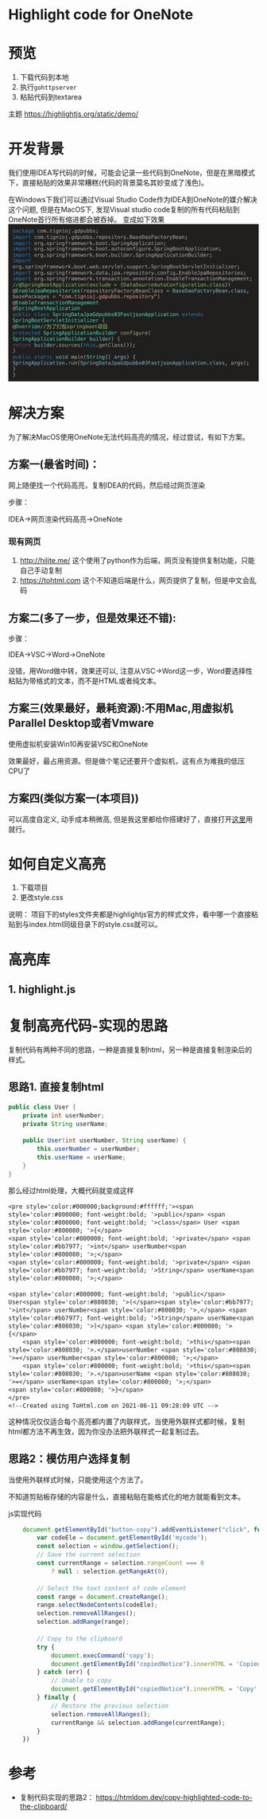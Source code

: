 # Highlight code for OneNote
# 预览
1. 下载代码到本地
2. 执行`gohttpserver`
3. 粘贴代码到textarea

主题
https://highlightjs.org/static/demo/


# 开发背景
我们使用IDEA写代码的时候，可能会记录一些代码到OneNote，但是在黑暗模式下，直接粘贴的效果非常糟糕(代码的背景莫名其妙变成了浅色)。

在Windows下我们可以通过Visual Studio Code作为IDEA到OneNote的媒介解决这个问题, 但是在MacOS下, 发现Visual studio code复制的所有代码粘贴到OneNote首行所有缩进都会被吞掉。
变成如下效果
![img.png](img.png)


# 解决方案
为了解决MacOS使用OneNote无法代码高亮的情况，经过尝试，有如下方案。
## 方案一(最省时间)：
网上随便找一个代码高亮，复制IDEA的代码，然后经过网页渲染

步骤：

IDEA->网页渲染代码高亮->OneNote

### 现有网页
1. http://hilite.me/
    这个使用了python作为后端，网页没有提供复制功能，只能自己手动复制
2. https://tohtml.com
    这个不知道后端是什么，网页提供了复制，但是中文会乱码


## 方案二(多了一步，但是效果还不错): 

步骤：

IDEA->VSC->Word->OneNote

没错，用Word做中转，效果还可以, 注意从VSC->Word这一步，Word要选择性粘贴为带格式的文本，而不是HTML或者纯文本。

## 方案三(效果最好，最耗资源):不用Mac,用虚拟机Parallel Desktop或者Vmware

使用虚拟机安装Win10再安装VSC和OneNote

效果最好，最占用资源。但是做个笔记还要开个虚拟机，这有点为难我的低压CPU了

## 方案四(类似方案一(本项目))

可以高度自定义, 动手成本稍微高, 但是我这里都给你搭建好了，直接打开[这里](https://tignioj.github.io/copy-highlight-code)用就行。

# 如何自定义高亮
1. 下载项目
2. 更改style.css

说明： 项目下的styles文件夹都是highlightjs官方的样式文件，看中哪一个直接粘贴到与index.html同级目录下的style.css就可以。

# 高亮库
## 1. highlight.js


# 复制高亮代码-实现的思路
复制代码有两种不同的思路，一种是直接复制html，另一种是直接复制渲染后的样式。
## 思路1. 直接复制html
```java
public class User {
    private int userNumber;
    private String userName;

    public User(int userNumber, String userName) {
        this.userNumber = userNumber;
        this.userName = userName;
    }
}
```
那么经过html处理，大概代码就变成这样


    <pre style='color:#000000;background:#ffffff;'><span style='color:#800000; font-weight:bold; '>public</span> <span style='color:#800000; font-weight:bold; '>class</span> User <span style='color:#800080; '>{</span>
    <span style='color:#800000; font-weight:bold; '>private</span> <span style='color:#bb7977; '>int</span> userNumber<span style='color:#800080; '>;</span>
    <span style='color:#800000; font-weight:bold; '>private</span> <span style='color:#bb7977; font-weight:bold; '>String</span> userName<span style='color:#800080; '>;</span>

    <span style='color:#800000; font-weight:bold; '>public</span> User<span style='color:#808030; '>(</span><span style='color:#bb7977; '>int</span> userNumber<span style='color:#808030; '>,</span> <span style='color:#bb7977; font-weight:bold; '>String</span> userName<span style='color:#808030; '>)</span> <span style='color:#800080; '>{</span>
        <span style='color:#800000; font-weight:bold; '>this</span><span style='color:#808030; '>.</span>userNumber <span style='color:#808030; '>=</span> userNumber<span style='color:#800080; '>;</span>
        <span style='color:#800000; font-weight:bold; '>this</span><span style='color:#808030; '>.</span>userName <span style='color:#808030; '>=</span> userName<span style='color:#800080; '>;</span>
    <span style='color:#800080; '>}</span>
    </pre>
    <!--Created using ToHtml.com on 2021-06-11 09:28:09 UTC -->


这种情况仅仅适合每个高亮都内置了内联样式，当使用外联样式都时候，复制html都方法不再生效，因为你没办法把外联样式一起复制过去。

## 思路2：模仿用户选择复制
当使用外联样式时候，只能使用这个方法了。

不知道剪贴板存储的内容是什么，直接粘贴在能格式化的地方就能看到文本。

js实现代码
```javascript
    document.getElementById("button-copy").addEventListener("click", function (ev) {
        var codeEle = document.getElementById('mycode');
        const selection = window.getSelection();
        // Save the current selection
        const currentRange = selection.rangeCount === 0
            ? null : selection.getRangeAt(0);

        // Select the text content of code element
        const range = document.createRange();
        range.selectNodeContents(codeEle);
        selection.removeAllRanges();
        selection.addRange(range);

        // Copy to the clipboard
        try {
            document.execCommand('copy');
            document.getElementById("copiedNotice").innerHTML = 'Copied';
        } catch (err) {
            // Unable to copy
            document.getElementById("copiedNotice").innerHTML = 'Copy';
        } finally {
            // Restore the previous selection
            selection.removeAllRanges();
            currentRange && selection.addRange(currentRange);
        }
    })
```

# 参考
- 复制代码实现的思路2： https://htmldom.dev/copy-highlighted-code-to-the-clipboard/
